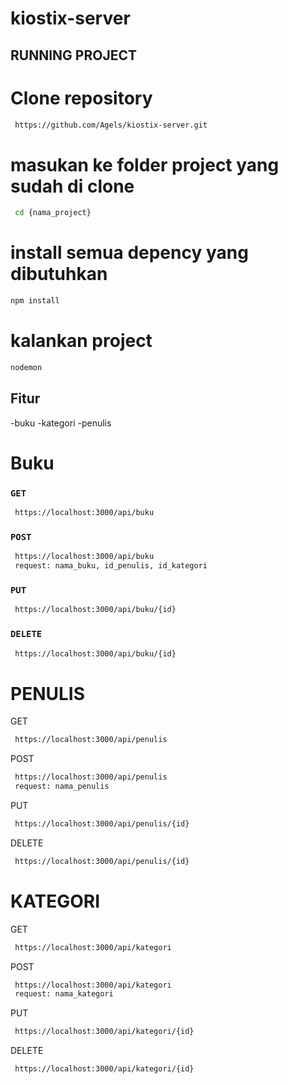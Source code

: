 # kiostix-server
## RUNNING PROJECT

# Clone repository
```bash
 https://github.com/Agels/kiostix-server.git
```
# masukan ke folder project yang sudah di clone
```bash
 cd {nama_project}
```
# install semua depency yang dibutuhkan
```bash
npm install 
```
# kalankan project
```bash
nodemon
```

## Fitur 
-buku
-kategori
-penulis

# Buku
### `GET`
```bash
 https://localhost:3000/api/buku
```
### `POST`
```bash
 https://localhost:3000/api/buku
 request: nama_buku, id_penulis, id_kategori
```

### `PUT`
```bash
 https://localhost:3000/api/buku/{id}
```
### `DELETE`
```bash
 https://localhost:3000/api/buku/{id}
```

# PENULIS
GET
```bash
 https://localhost:3000/api/penulis
```
POST
```bash
 https://localhost:3000/api/penulis
 request: nama_penulis
```
PUT
```bash
 https://localhost:3000/api/penulis/{id}
```
DELETE
```bash
 https://localhost:3000/api/penulis/{id}
```

# KATEGORI
GET
```bash
 https://localhost:3000/api/kategori
```
POST
```bash
 https://localhost:3000/api/kategori
 request: nama_kategori
```
PUT
```bash
 https://localhost:3000/api/kategori/{id}
```
DELETE
```bash
 https://localhost:3000/api/kategori/{id}
```
